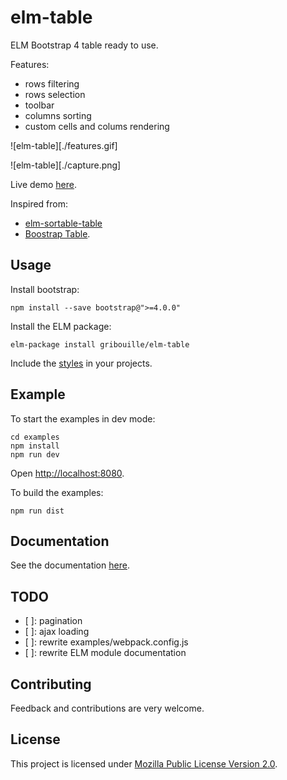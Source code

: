 # elm-table
ELM Bootstrap 4 table ready to use.

Features:
- rows filtering
- rows selection
- toolbar
- columns sorting
- custom cells and colums rendering

![elm-table][./features.gif]

![elm-table][./capture.png]

Live demo [here](https://gribouille.github.io/demos/elm-table/1.0.0).

Inspired from:  
- [elm-sortable-table](https://github.com/evancz/elm-sortable-table) 
- [Boostrap Table](http://bootstrap-table.wenzhixin.net.cn/).


## Usage

Install bootstrap:
```
npm install --save bootstrap@">=4.0.0"
```

Install the ELM package:
```
elm-package install gribouille/elm-table
```

Include the [styles](./styles/table.scss) in your projects.


## Example

To start the examples in dev mode:
```
cd examples
npm install
npm run dev
```

Open [http://localhost:8080](http://localhost:8080).

To build the examples:
```
npm run dist
```

## Documentation

See the documentation [here](http://package.elm-lang.org/packages/gribouille/elm-table/latest).

## TODO

- [ ]: pagination
- [ ]: ajax loading
- [ ]: rewrite examples/webpack.config.js
- [ ]: rewrite ELM module documentation


## Contributing

Feedback and contributions are very welcome.


## License

This project is licensed under [Mozilla Public License Version 2.0](./LICENSE).